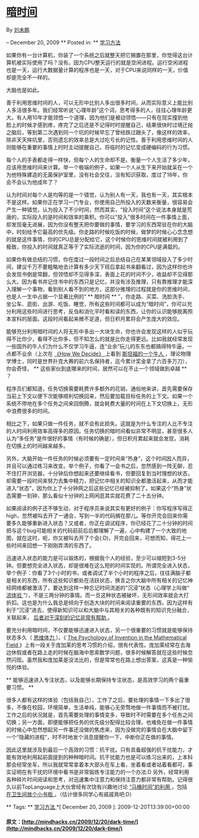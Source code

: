 #  [ 暗时间 ](http://mindhacks.cn/2009/12/20/dark-time/)

By  [ 刘未鹏 ](http://mindhacks.cn/author/pongba/)

–  December 20, 2009  ** Posted in: ** [ 学习方法 ](http://mindhacks.cn/topics/learning-method/)

如果你有一台计算机，你装了一个系统之后就整天把它搁置在那里，你觉得这台计算机被实际使用了吗？没有。因为CPU整天运行的就是空闲进程。运行空闲进程也是一天，运行大数据量计算的程序也是一天，对于CPU来说同样的一天，价值却是完全不一样的。 

大脑也是如此。 

善于利用思维时间的人，可以无形中比别人多出很多时间，从而实际意义上能比别人多活很多年。我们经常听说“心理年龄”这个词，思考得多的人，往往心理年龄更大。有人用10年才能领悟一个道理，因为他们是被动领悟——只有在现实撞到他脸上的时候才感到疼，疼完了之后还是不记得时时提醒自己，结果很快时过境迁抛之脑后，等到第二次遇到同一个坑的时候早忘了曾经跌过跟头了，像这样的效率，除非天天摔坑里，否则遗忘的效率总是大过吃亏长的记性。善于利用思维时间的人则能够在重要的事情上时时主动提醒自己，将临时的记忆变成硬编码的行为习惯。 

每个人的手表都走得一样快，但每个人的生命却不是。衡量一个人生活了多少年，应该用思维时间来计算。举一个极端的例子，如果一个人从生下来开始就呆在一个为他特殊建造的无菌保护室里，没有社会交往，没有知识获取，度过了18年，你会不会认为他成年了？ 

认为时间对每个人是均等的是一个错觉，认为别人有一天，我也有一天，其实根本不是这样。如果你正在学习一门专业，你使用自己所投入的天数来衡量，很容易会产生一种错觉，认为投入了不少时间，然而其实，“投入时间”这个说法本身就是荒唐的，实际投入的是时间和效率的乘积。你可以“投入”很多时间在一件事情上面，却发现毫无进展，因为你没有整天把你要做的事情，要学习的东西常驻在你的大脑中，时刻给予它最高的优先级。你走路的时候吃饭的时候，做梦的时候心心念念想的就是这件事情，你的CPU总是分配给它，这个时候你的思维时间就被利用到了极致，你投入的时间就真正等于了实际流逝的时间，因为你的CPU是满载的。 

如果你有做总结的习惯，你在度过一段时间之后总结自己在某某领域投入了多少时间，建议千万不要粗略地去计算有多少天下班后拿起书来翻看过，因为这样你也许会发现书倒是常翻，但领悟却不见得多深，表面上花的时间不少，收益却不见得那么大。因为看书并记住书中的东西只是记忆，并没有涉及推理，只有靠推理才能深入理解一个事物，看到别人看不到的地方，这部分推理的过程就是你的思维时间，也是人一生中占据一个显著比例的“ ** 暗时间 ** ”，你走路、买菜、洗脸洗手、坐公车、逛街、出游、吃饭、睡觉，所有这些时间都可以成为“暗时间”，你可以充分利用这些时间进行思考，反刍和消化平时看和读的东西，让你的认识能够脱离照本宣科的层面。这段时间看起来微不足道，但日积月累将会产生庞大的效应。 

能够充分利用暗时间的人将无形中多出一大块生命，你也许会发现这样的人似乎玩得不比你少，看得不比你多，但不知怎么的就是比你走得更远。比如我就经常发现一些国外的牛人们为什么不仅学习牛逼，连“业余”玩儿的东东也都搞得特牛逼，一点都不业余（上次在 [ 《How We Decide》 ](http://www.douban.com/subject/3440613/) 上看到 [ 斯坦福的一个牛人 ](http://en.wikipedia.org/wiki/Michael_Binger) ，理论物理学博士，同时是世界扑克大赛的前六名保持者，迄今累计奖金拿了六百多万刀），你会奇怪， ** 这些家伙到底哪来的时间，居然可以在不止一个领域做到卓越 ** ？ 

程序员们都知道，任务切换需要耗费许多额外的花销，通俗地来讲，首先需要保存当前上下文以便下次能够顺利切换回来，然后要加载目标任务的上下文。如果一个系统不停地在多个任务之间来回倒腾，就会耗费大量的时间在上下文切换上，无形中浪费很多的时间。 

相比之下，如果只做一件任务，就不会有此损失。这就是为什么专注的人比不专注的人时间利用效率高得多的原因。任务切换的暗时间看似非常不明显，甚至很多人认为“多任务”是件很好的事情（有时候的确是），但日积月累起来就会发现，消耗在切换上的时间越来越多。 

另外，大脑开始一件任务的时候必须要有一定时间来“热身”，这个时间因人而异，并且可以通过练习来改变。举个例子，你看了一会书之后，忽然感到一阵无聊，忍不住打开浏览器，十分钟后你想起来还要继续看书，但要回复到当时理想的状态，却需要一段时间来努力去集中精力，把记忆中相关的知识全都激活起来，从而才能进入“状态”，因为你上了十分钟网之后这些记忆已经被抑制了。如果这个“热身”状态需要一刻钟，那么看似十分钟的上网闲逛其实就花费了二十五分钟。 

如果阅读的例子还不够生动，对于程序员来说其实有更好的例子：你写程序写得正high，忽然被叫去开了一通会，写到一半的代码搁在那儿。等你开完会回来你需要多久能够重新进入状态？又或者，你正在调试程序，你已经花了二十分钟的时间把与这个bug可能相关的代码前前后后都理解了一遍，心中构建了一个大致的地图，就在这时，呃，你又被叫去开了个会(:D)，开完会回来，可想而知，得花上一些时间来回想一下刚刚弄清的东西了。 

迅速进入状态的能力是可以锻炼的，根据我个人的经验，至少可以缩短到3-5分钟。但要想完全进入状态，却是很难在这么短的时间实现的。所谓完全进入状态，举个例子：你看了3个小时的书，或者调试了半个小时的程序之后，往往满脑子都是相关的东西，所有这些知识都处在活跃状态，换言之你大脑中所有相关的记忆神经网络都被激活了，要达到这样一种忘记时间流逝的“沉浸”状态（心理学上叫做“ [ 流体验 ](http://en.wikipedia.org/wiki/Flow_%28psychology%29) ”），不是三两分钟的事情。而一旦这种状态被破坏，无形间效率就会大打折扣。这也是为什么我总是倾向于创造大块的时间来阅读重要的东西，因为这样有利于“沉浸”进去，使得新知识可以和大脑中与其相关的各种既有的知识充分融合，关联起来， [ 后者对于深刻的记忆非常有帮助 ](http://mindhacks.cn/2009/03/28/effective-learning-and-memorization/) 。 

要充分利用暗时间，不仅要能够迅速进入状态，另一个很重要的习惯就是能够保持状态多久（ [ 思维体力 ](http://www.douban.com/subject/1867455/) ）。《 [ The Psychology of Invention in the Mathematical Field ](http://www.douban.com/subject/1770012/) 》上有一段关于庞加莱的思考习惯的介绍，很有代表性。庞加莱经常在去海边休假或者在路上走的时候在脑海中思索数学问题，很多时候解答就在这些时候忽然闪现。虽然我和庞加莱是没法比的，但是常常也在路上想出答案，这真是一种愉悦的体验。 

** 能够迅速进入专注状态，以及能够长期保持专注状态，是高效学习的两个最重要习惯。 **

很多人都有这样的体验（包括我自己），工作了之后，要处理的事情一下多出了很多，不像在校园，环境简单，生活单纯，能够心无旁骛地做一件事情而不被打扰。工作之后的状况就是，首先需要处理的事情变多，导致时不时需要在多个任务之间切换；另一方面，即便能够把任务的优先级分配得比较合理，也难免在做一件事情的时候心中忽然想起另一件事还没做的焦虑来，因为没做完的事情会在大脑中留下一个“隐藏的进程”，时不时地发个消息提醒你一下，中断你正在做的事情。 

因此这里就涉及到最后一个高效的习惯：抗干扰。只有具备超强的抗干扰能力，才能有效地利用起前面提到的种种暗时间。抗干扰能力也是可以练习出来的，上本科那会经常坐车，所以我就常常拿着本大部头在车上看，坐着看或者站着看都可，事实证明在有干扰的环境中看书是非常锻炼专注能力的一个办法:D 另外，经常利用各种碎片时间阅读和思考，对迅速集中注意力和保持注意力都非常有帮助。记得很久以前TopLanguage上大伙曾经有次饶有兴趣地讨论 [ “马桶时间”的利用 ](http://groups.google.com/group/pongba/browse_thread/thread/388640d8d07f81f/) ，包括 [ 在卫生间放个小书柜 ](http://groups.google.com/group/pongba/msg/2ba79504a3062a10) 。（估计很多同学心有戚戚焉吧:D） 

** Tags: ** [ 学习方法 ](http://mindhacks.cn/tags/%e5%ad%a6%e4%b9%a0%e6%96%b9%e6%b3%95/)
  *[
      December 20, 2009
     ]: 2009-12-20T13:39:00+00:00
#### 原文：[http://mindhacks.cn/2009/12/20/dark-time/](http://mindhacks.cn/2009/12/20/dark-time/)